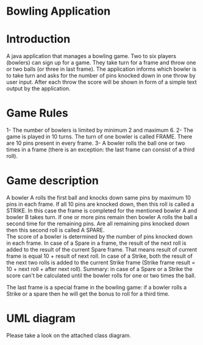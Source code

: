 # Bowling Application

# Introduction
A java application that manages a bowling game. Two to six players (bowlers) can sign up for a game.
They take turn for a frame and throw one or two balls (or three in last frame).
The application informs which bowler is to take turn and asks for the number of pins knocked down in one
throw by user input. After each throw the score will be shown in form of a simple text output by the application.

# Game Rules
1- The number of bowlers is limited by minimum 2 and maximum 6.
2- The game is played in 10 turns. The turn of one bowler is called FRAME. There are 10 pins present in every frame.
3- A bowler rolls the ball one or two times in a frame (there is an exception: the last frame can consist of a third roll).

# Game description
A bowler A rolls the first ball and knocks down same pins by maximum 10 pins in each frame. If all 10 pins are knocked down,
then this roll is called a STRIKE. In this case the frame is completed for the mentioned bowler A and bowler B takes turn.
If one or more pins remain then bowler A rolls the ball a second time for the remaining pins. Are all remaining pins knocked 
down then this second roll is called A SPARE.  
The score of a bowler is determined by the number of pins knocked down in each frame. In case of a Spare in a frame, the result 
of the next roll is added to the result of the current Spare frame. That means result of current frame is equal 10 + result of next roll.
In case of a Strike, both the result of the next two rolls is added to the current Strike frame (Strike frame result = 10 + next roll + after next roll).
Summary: in case of a Spare or a Strike the score can't be calculated until the bowler rolls for one or two times the ball.

The last frame is a special frame in the bowling game: if a bowler rolls a Strike or a spare then he will get the bonus 
to roll for a third time. 

# UML diagram
Please take a look on the attached class diagram.    
     

  


